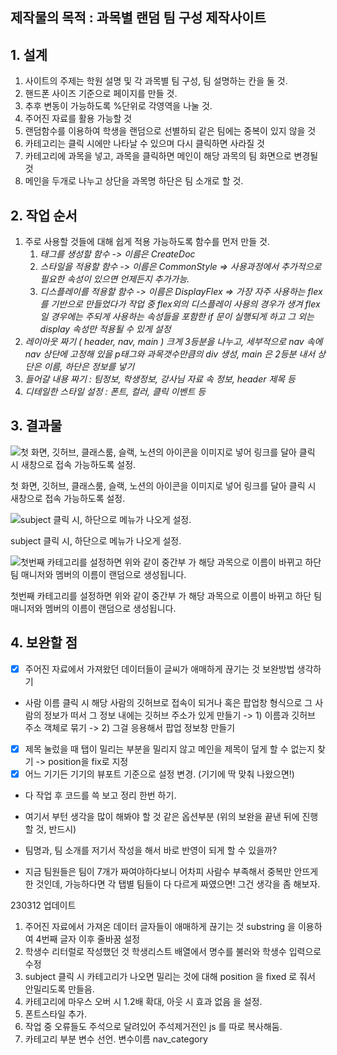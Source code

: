 ## 제작물의 목적 : 과목별 랜덤 팀 구성 제작사이트

## 1. 설계

1.  사이트의 주제는 학원 설명 및 각 과목별 팀 구성, 팀 설명하는 칸을 둘 것.
2. 핸드폰 사이즈 기준으로 페이지를 만들 것.
3. 추후 변동이 가능하도록 %단위로 각영역을 나눌 것.
4. 주어진 자료를 활용 가능할 것
5. 랜덤함수를 이용하여 학생을 랜덤으로 선별하되 같은 팀에는 중복이 있지 않을 것
6. 카테고리는 클릭 시에만 나타날 수 있으며 다시 클릭하면 사라질 것
7. 카테고리에 과목을 넣고, 과목을 클릭하면 메인이 해당 과목의 팀 화면으로 변경될 것
8. 메인을 두개로 나누고 상단을 과목명 하단은 팀 소개로 할 것.

## 2. 작업 순서

1.  주로 사용할 것들에 대해 쉽게 적용 가능하도록 함수를 먼저 만들 것.
    1. *태그를 생성할 함수 -> 이름은 CreateDoc*
    2. *스타일을 적용할 함수 -> 이름은 CommonStyle => 사용과정에서 추가적으로 필요한 속성이 있으면 언제든지 추가가능.*
    3. *디스플레이를 적용할 함수 -> 이름은 DisplayFlex => 가장 자주 사용하는 flex를 기반으로 만들었다가 작업 중 flex외의 디스플레이 사용의 경우가 생겨 flex 일 경우에는 주되게 사용하는 속성들을 포함한 if 문이 실행되게 하고 그 외는 display 속성만 적용될 수 있게 설정*
2. *레이아웃 짜기 ( header, nav, main ) 크게 3등분을 나누고, 세부적으로 nav 속에 nav 상단에 고정해 있을 p태그와 과목갯수만큼의 div 생성, main 은 2등분 내서 상단은 이름, 하단은 정보를 넣기*
3. *들어갈 내용 짜기 : 팀정보, 학생정보, 강사님 자료 속 정보, header 제목 등*
4. *디테일한 스타일 설정 : 폰트, 컬러, 클릭 이벤트 등*

## 3. 결과물

![첫 화면, 깃허브, 클래스룸, 슬랙, 노션의 아이콘을 이미지로 넣어 링크를 달아 클릭 시 새창으로 접속 가능하도록 설정.](https://s3-us-west-2.amazonaws.com/secure.notion-static.com/cca3b11f-c0e2-4a27-80eb-1999654ad26a/Untitled.png)

첫 화면, 깃허브, 클래스룸, 슬랙, 노션의 아이콘을 이미지로 넣어 링크를 달아 클릭 시 새창으로 접속 가능하도록 설정.

![subject 클릭 시, 하단으로 메뉴가 나오게 설정.](https://s3-us-west-2.amazonaws.com/secure.notion-static.com/78b00ccf-3234-4ede-bf7a-2a26ba94804f/Untitled.png)

subject 클릭 시, 하단으로 메뉴가 나오게 설정.

![첫번째 카테고리를 설정하면 위와 같이 중간부 가 해당 과목으로 이름이 바뀌고 하단 팀 매니저와 멤버의 이름이 랜덤으로 생성됩니다.](https://s3-us-west-2.amazonaws.com/secure.notion-static.com/576ea2c2-1f51-4fa3-a953-abbf99bc647d/Untitled.png)

첫번째 카테고리를 설정하면 위와 같이 중간부 가 해당 과목으로 이름이 바뀌고 하단 팀 매니저와 멤버의 이름이 랜덤으로 생성됩니다.

## 4. 보완할 점

- [x]  주어진 자료에서 가져왔던 데이터들이 글씨가 애매하게 끊기는 것 보완방법 생각하기
-  사람 이름 클릭 시 해당 사람의 깃허브로 접속이 되거나 혹은 팝업창 형식으로 그 사람의 정보가 떠서 그 정보 내에는 깃허브 주소가 있게 만들기
    -> 1) 이름과 깃허브 주소 객체로 묶기
    -> 2) 그걸 응용해서 팝업 정보창 만들기
- [x] 제목 눌렀을 때 탭이 밀리는 부분을 밀리지 않고 메인을 제목이 덮게 할 수 없는지 찾기 -> position을 fix로 지정
- [x]  어느 기기든 기기의 뷰포트 기준으로 설정 변경. (기기에 딱 맞춰 나왔으면!)
- 다 작업 후 코드를 쓱 보고 정리 한번 하기.

- 여기서 부턴 생각을 많이 해봐야 할 것 같은 옵션부분 (위의 보완을 끝낸 뒤에 진행할 것, 반드시)
-  팀명과, 팀 소개를 저기서 작성을 해서 바로 반영이 되게 할 수 있을까?
-  지금 팀원들은 팀이 7개가 짜여야하다보니 어차피 사람수 부족해서 중복만 안뜨게 한 것인데, 가능하다면 각 탭별 팀들이 다 다르게 짜였으면! 그건 생각을 좀 해보자.

230312 업데이트
1. 주어진 자료에서 가져온 데이터 글자들이 애매하게 끊기는 것 substring 을 이용하여 4번째 글자 이후 줄바꿈 설정
2. 학생수 리터럴로 작성했던 것 학생리스트 배열에서 명수를 불러와 학생수 입력으로 수정
3. subject 클릭 시 카테고리가 나오면 밀리는 것에 대해 position 을 fixed 로 줘서 안밀리도록 만들음.
4. 카테고리에 마우스 오버 시 1.2배 확대, 아웃 시 효과 없음 을 설정.
5. 폰트스타일 추가.
6. 작업 중 오류들도 주석으로 달려있어 주석제거전인 js 를 따로 복사해둠.
7. 카테고리 부분 변수 선언. 변수이름 nav_category